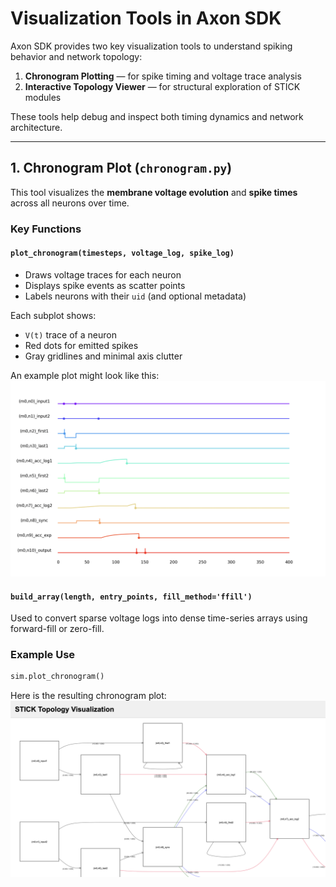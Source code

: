 #  Visualization Tools in Axon SDK

Axon SDK provides two key visualization tools to understand spiking behavior and network topology:

1. **Chronogram Plotting** — for spike timing and voltage trace analysis
2. **Interactive Topology Viewer** — for structural exploration of STICK modules

These tools help debug and inspect both timing dynamics and network architecture.

---

##  1. Chronogram Plot (`chronogram.py`)

This tool visualizes the **membrane voltage evolution** and **spike times** across all neurons over time.

###  Key Functions

#### `plot_chronogram(timesteps, voltage_log, spike_log)`
- Draws voltage traces for each neuron
- Displays spike events as scatter points
- Labels neurons with their `uid` (and optional metadata)

Each subplot shows:
- `V(t)` trace of a neuron
- Red dots for emitted spikes
- Gray gridlines and minimal axis clutter

An example plot might look like this:
![Chronogram Example](../figs/chronogram.png)

#### `build_array(length, entry_points, fill_method='ffill')`
Used to convert sparse voltage logs into dense time-series arrays using forward-fill or zero-fill.

### Example Use

```python
sim.plot_chronogram()
```

Here is the resulting chronogram plot:
![Chronogram Example](../figs/vis-plot.png)